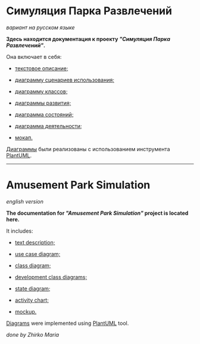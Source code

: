 # Симуляция Парка Развлечений
_вариант на русском языке_

**Здесь находится документация к проекту _"Симуляция Парка Развлечений"_.**

Она включает в себя:

- [текстовое описание;](https://github.com/mzhirko/amusement-park/blob/main/description/description-ru.asciidoc)

- [диаграмму сценариев использования;](https://github.com/mzhirko/amusement-park/tree/main/description/diagrams/diagrams-ru/use-case)

- [диаграмму классов;](https://github.com/mzhirko/amusement-park/tree/main/description/diagrams/diagrams-ru/class)

- [диаграммы развития;](https://github.com/mzhirko/amusement-park/tree/main/description/diagrams/diagrams-ru/development-class)

- [диаграмма состояний;](https://github.com/mzhirko/amusement-park/tree/main/description/diagrams/diagrams-ru/state)

- [диаграмма деятельности;](https://github.com/mzhirko/amusement-park/tree/main/description/diagrams/diagrams-ru/activity)

- [мокап.](https://github.com/mzhirko/amusement-park/blob/main/description/description-ru.asciidoc)

[Диаграммы](https://github.com/mzhirko/amusement-park/tree/main/description/diagrams) были реализованы с использованием инструмента [PlantUML](https://plantuml.com/).

--------------------------
# Amusement Park Simulation
_english version_

**The documentation for _"Amusement Park Simulation"_ project is located here.**

It includes:

- [text description;](https://github.com/mzhirko/amusement-park/blob/main/description/description-en.asciidoc)

- [use case diagram;](https://github.com/mzhirko/amusement-park/tree/main/description/diagrams/diagrams-en/use-case)

- [class diagram;](https://github.com/mzhirko/amusement-park/tree/main/description/diagrams/diagrams-en/class)

- [development class diagrams;](https://github.com/mzhirko/amusement-park/tree/main/description/diagrams/diagrams-en/development-class)

- [state diagram;](https://github.com/mzhirko/amusement-park/tree/main/description/diagrams/diagrams-en/state)

- [activity chart;](https://github.com/mzhirko/amusement-park/tree/main/description/diagrams/diagrams-en/activity)

- [mockup.](https://github.com/mzhirko/amusement-park/blob/main/description/description-en.asciidoc)

[Diagrams](https://github.com/mzhirko/amusement-park/tree/main/description/diagrams) were implemented using [PlantUML](https://plantuml.com/) tool.

_done by Zhirko Maria_
